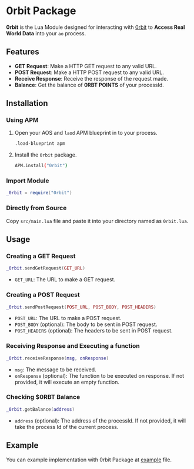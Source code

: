 # 0rbit Package

**0rbit** is the Lua Module designed for interacting with [0rbit](https://0rbit.co) to **Access Real World Data** into your `ao` process. 

## Features 

- **GET Request**: Make a HTTP GET request to any valid URL.
- **POST Request**: Make a HTTP POST request to any valid URL.
- **Receive Response**: Receive the response of the request made.
- **Balance**: Get the balance of **0RBT POINTS** of your processId.

## Installation

### Using APM

1. Open your AOS and `laod` APM blueprint in to your process.

    ```bash
    .load-blueprint apm
    ```
2. Install the `0rbit` package.

    ```bash
    APM.install("0rbit")
    ```

### Import Module
    
```lua
_0rbit = require("0rbit")
```

### Directly from Source

Copy `src/main.lua` file and paste it into your directory named as `0rbit.lua`.

## Usage

### Creating a GET Request

```lua
_0rbit.sendGetRequest(GET_URL)
```
- `GET_URL`: The URL to make a GET request.

### Creating a POST Request

```lua
_0rbit.sendPostRequest(POST_URL, POST_BODY, POST_HEADERS)
```
- `POST_URL`: The URL to make a POST request.
- `POST_BODY` (optional): The body to be sent in POST request.
- `POST_HEADERS` (optional): The headers to be sent in POST request.

### Receiving Response and Executing a function
    
```lua
_0rbit.receiveResponse(msg, onResponse)
```
- `msg`: The message to be received.
- `onResponse` (optional): The function to be executed on response. If not provided, it will execute an empty function.

### Checking $0RBT Balance 

```lua
_0rbit.getBalance(address)
```
- `address` (optional): The address of the processId. If not provided, it will take the process Id of the current process.

## Example

You can example implementation with 0rbit Package at [example](example.lua) file.
